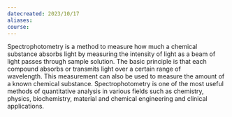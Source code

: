 ```yaml
---
datecreated: 2023/10/17
aliases: 
course:
---
```



Spectrophotometry is a method to measure how much a chemical substance absorbs light by measuring the intensity of light as a beam of light passes through sample solution. The basic principle is that each compound absorbs or transmits light over a certain range of wavelength. This measurement can also be used to measure the amount of a known chemical substance. Spectrophotometry is one of the most useful methods of quantitative analysis in various fields such as chemistry, physics, biochemistry, material and chemical engineering and clinical applications.